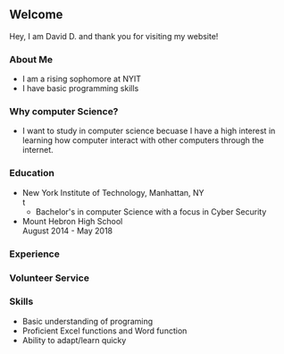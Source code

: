 ## Welcome 

Hey, I am David D. and thank you for visiting my website!

### About Me
* I am a rising sophomore at NYIT <br>
* I have basic programming skills <br>


### Why computer Science?
 * I want to study in computer science becuase I have a high interest in learning how
 computer interact with other computers through the internet.


### Education
* New York Institute of Technology, Manhattan, NY <br> t
	* Bachelor's in computer Science with a focus in Cyber Security
* Mount Hebron High School <br> August 2014 - May 2018


### Experience



### Volunteer Service

### Skills
* Basic understanding of programing 
* Proficient Excel functions and Word function 
* Ability to adapt/learn quicky


